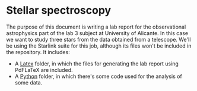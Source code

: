 # Stellar spectroscopy

The purpose of this document is writing a lab report for the observational astrophysics part of the lab 3 subject at University of Alicante. In this case we want to study three stars from the data obtained from a telescope. We'll be using the Starlink suite for this job, although its files won't be included in the repository. It includes:

- A [Latex](Latex) folder, in which the files for generating the lab report using PdFLaTeX are included.
- A [Python](Python) folder, in which there's some code used for the analysis of some data.